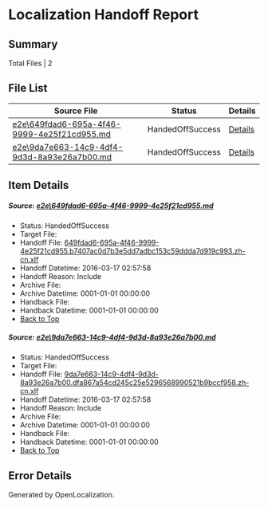 # <a name='report-top'></a> Localization Handoff Report

## Summary
 Total Files | 2

## File List
 Source File | Status | Details 
 ----------- | ------ | ------- 
 [e2e\649fdad6-695a-4f46-9999-4e25f21cd955.md](https://github.com/OpenLocalizationTest/oltest/blob/67f96720632c56d8a9f3af549e6c3c6e3bce4794/e2e/649fdad6-695a-4f46-9999-4e25f21cd955.md) | HandedOffSuccess | [Details](#1c0b5c07dee39a53292f8622795955b947d03cb11)
 [e2e\9da7e663-14c9-4df4-9d3d-8a93e26a7b00.md](https://github.com/OpenLocalizationTest/oltest/blob/67f96720632c56d8a9f3af549e6c3c6e3bce4794/e2e/9da7e663-14c9-4df4-9d3d-8a93e26a7b00.md) | HandedOffSuccess | [Details](#f6dc76def171bbb0bdd7f11d105005a8706f13c62)

## Item Details
##### <a name='1c0b5c07dee39a53292f8622795955b947d03cb11'></a> Source: [e2e\649fdad6-695a-4f46-9999-4e25f21cd955.md](https://github.com/OpenLocalizationTest/oltest/blob/67f96720632c56d8a9f3af549e6c3c6e3bce4794/e2e/649fdad6-695a-4f46-9999-4e25f21cd955.md)
* Status: HandedOffSuccess
* Target File: 
* Handoff File: [649fdad6-695a-4f46-9999-4e25f21cd955.b7407ac0d7b3e5dd7adbc153c59ddda7d919c993.zh-cn.xlf](https://github.com/OpenLocalizationTestOrg/olhandoff/blob/5c287b65cdc8b045c3f401e24935377e4680fc6d/ol-handoff/OpenLocalizationTestOrg/oltest.zh-cn/xinjiang/ht/649fdad6-695a-4f46-9999-4e25f21cd955.b7407ac0d7b3e5dd7adbc153c59ddda7d919c993.zh-cn.xlf)
* Handoff Datetime: 2016-03-17 02:57:58
* Handoff Reason: Include
* Archive File: 
* Archive Datetime: 0001-01-01 00:00:00
* Handback File: 
* Handback Datetime: 0001-01-01 00:00:00
* [Back to Top](#report-top)

##### <a name='f6dc76def171bbb0bdd7f11d105005a8706f13c62'></a> Source: [e2e\9da7e663-14c9-4df4-9d3d-8a93e26a7b00.md](https://github.com/OpenLocalizationTest/oltest/blob/67f96720632c56d8a9f3af549e6c3c6e3bce4794/e2e/9da7e663-14c9-4df4-9d3d-8a93e26a7b00.md)
* Status: HandedOffSuccess
* Target File: 
* Handoff File: [9da7e663-14c9-4df4-9d3d-8a93e26a7b00.dfa867a54cd245c25e5296568990521b9bccf958.zh-cn.xlf](https://github.com/OpenLocalizationTestOrg/olhandoff/blob/5c287b65cdc8b045c3f401e24935377e4680fc6d/ol-handoff/OpenLocalizationTestOrg/oltest.zh-cn/xinjiang/ht/9da7e663-14c9-4df4-9d3d-8a93e26a7b00.dfa867a54cd245c25e5296568990521b9bccf958.zh-cn.xlf)
* Handoff Datetime: 2016-03-17 02:57:58
* Handoff Reason: Include
* Archive File: 
* Archive Datetime: 0001-01-01 00:00:00
* Handback File: 
* Handback Datetime: 0001-01-01 00:00:00
* [Back to Top](#report-top)


## Error Details

Generated by OpenLocalization.
